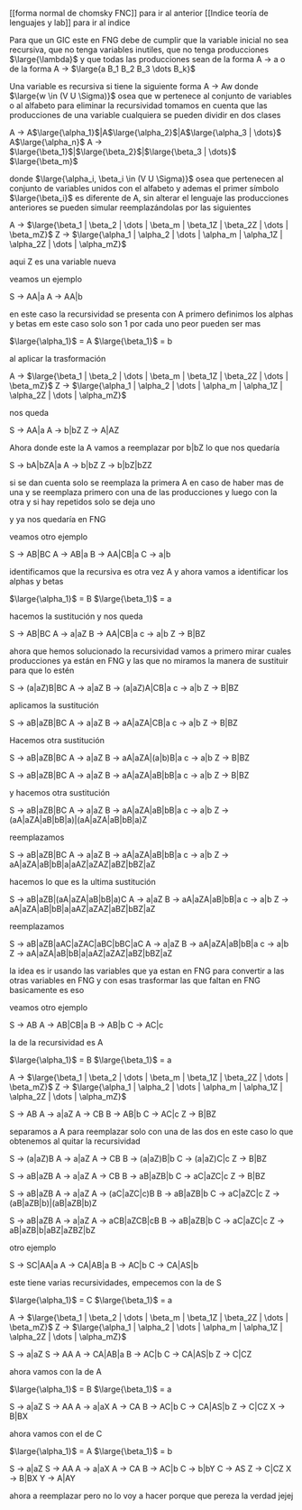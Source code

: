 [[forma normal de chomsky FNC]] para ir al anterior 
[[Indice teoría de lenguajes y lab]] para ir al indice 


Para que un GIC este en FNG debe de cumplir que la variable inicial no sea recursiva, que no tenga variables inutiles, que no tenga  producciones $\large{\lambda}$  y que todas las producciones sean de 
la forma A -> a o de la forma A -> $\large{a B_1 B_2 B_3 \dots B_k}$ 

Una variable es recursiva si tiene la siguiente forma A -> Aw donde $\large{w \in (V U \Sigma)}$ osea que w pertenece al conjunto de variables o al alfabeto para eliminar la recursividad tomamos en cuenta
que las producciones de una variable cualquiera se pueden dividir en dos clases 

A -> A$\large{\alpha_1}$|A$\large{\alpha_2}$|A$\large{\alpha_3 | \dots}$ A$\large{\alpha_n}$ 
A -> $\large{\beta_1}$|$\large{\beta_2}$|$\large{\beta_3 | \dots}$ $\large{\beta_m}$ 

donde $\large{\alpha_i, \beta_i \in (V U \Sigma)}$ osea que pertenecen al conjunto de variables unidos con el alfabeto y ademas el primer símbolo $\large{\beta_i}$ es diferente de A, sin alterar el lenguaje las producciones 
anteriores se pueden simular reemplazándolas por las siguientes 

A -> $\large{\beta_1 | \beta_2 | \dots | \beta_m | \beta_1Z | \beta_2Z | \dots | \beta_mZ}$ 
Z -> $\large{\alpha_1 | \alpha_2 | \dots | \alpha_m | \alpha_1Z | \alpha_2Z | \dots | \alpha_mZ}$  

aqui Z es una variable nueva 

veamos un ejemplo 

S -> AA|a
A -> AA|b

en este caso la recursividad se presenta con A primero definimos los alphas y betas em este caso solo son 1 por cada uno peor pueden ser mas 

$\large{\alpha_1}$ = A
$\large{\beta_1}$ = b

al aplicar la trasformación 

A -> $\large{\beta_1 | \beta_2 | \dots | \beta_m | \beta_1Z | \beta_2Z | \dots | \beta_mZ}$ 
Z -> $\large{\alpha_1 | \alpha_2 | \dots | \alpha_m | \alpha_1Z | \alpha_2Z | \dots | \alpha_mZ}$  

nos queda 

S -> AA|a
A -> b|bZ
Z -> A|AZ

Ahora donde este la A vamos a reemplazar por b|bZ lo que nos quedaría

S -> bA|bZA|a
A -> b|bZ
Z -> b|bZ|bZZ

si se dan cuenta solo se reemplaza la primera A en caso de haber mas de una y se reemplaza primero con una de las producciones y luego con la otra y si hay repetidos solo se deja uno 

y ya nos quedaría en FNG

veamos otro ejemplo 

S -> AB|BC
A -> AB|a
B -> AA|CB|a
C -> a|b

identificamos que la recursiva es otra vez A y ahora vamos a identificar los alphas y betas 

$\large{\alpha_1}$ = B
$\large{\beta_1}$ = a

hacemos la sustitución y nos queda 

S -> AB|BC
A -> a|aZ
B -> AA|CB|a
c -> a|b
Z -> B|BZ

ahora que hemos solucionado la recursividad vamos a primero mirar cuales producciones ya están en FNG y las que no miramos la manera de sustituir para que lo estén


S -> (a|aZ)B|BC
A -> a|aZ
B -> (a|aZ)A|CB|a
c -> a|b
Z -> B|BZ

aplicamos la sustitución 

S -> aB|aZB|BC
A -> a|aZ
B -> aA|aZA|CB|a
c -> a|b
Z -> B|BZ

Hacemos otra sustitución

S -> aB|aZB|BC
A -> a|aZ
B -> aA|aZA|(a|b)B|a
c -> a|b
Z -> B|BZ


S -> aB|aZB|BC
A -> a|aZ
B -> aA|aZA|aB|bB|a
c -> a|b
Z -> B|BZ

y hacemos otra sustitución 

S -> aB|aZB|BC
A -> a|aZ
B -> aA|aZA|aB|bB|a
c -> a|b
Z -> (aA|aZA|aB|bB|a)|(aA|aZA|aB|bB|a)Z

reemplazamos 

S -> aB|aZB|BC
A -> a|aZ
B -> aA|aZA|aB|bB|a
c -> a|b
Z -> aA|aZA|aB|bB|a|aAZ|aZAZ|aBZ|bBZ|aZ

hacemos lo que es la ultima sustitución 

S -> aB|aZB|(aA|aZA|aB|bB|a)C
A -> a|aZ
B -> aA|aZA|aB|bB|a
c -> a|b
Z -> aA|aZA|aB|bB|a|aAZ|aZAZ|aBZ|bBZ|aZ


reemplazamos

S -> aB|aZB|aAC|aZAC|aBC|bBC|aC
A -> a|aZ
B -> aA|aZA|aB|bB|a
c -> a|b
Z -> aA|aZA|aB|bB|a|aAZ|aZAZ|aBZ|bBZ|aZ

la idea es ir usando las variables que ya estan en FNG para convertir a las otras variables en FNG y con esas trasformar las que faltan en FNG basicamente es eso 

veamos otro ejemplo

S -> AB
A -> AB|CB|a
B -> AB|b
C -> AC|c

la de la recursividad es A 

$\large{\alpha_1}$ = B
$\large{\beta_1}$ = a

A -> $\large{\beta_1 | \beta_2 | \dots | \beta_m | \beta_1Z | \beta_2Z | \dots | \beta_mZ}$ 
Z -> $\large{\alpha_1 | \alpha_2 | \dots | \alpha_m | \alpha_1Z | \alpha_2Z | \dots | \alpha_mZ}$  

S -> AB
A -> a|aZ
A -> CB
B -> AB|b
C -> AC|c
Z -> B|BZ

separamos a A para reemplazar solo con una de las dos en este caso lo que obtenemos al quitar la recursividad 

S -> (a|aZ)B
A -> a|aZ
A -> CB
B -> (a|aZ)B|b
C -> (a|aZ)C|c
Z -> B|BZ


S -> aB|aZB
A -> a|aZ
A -> CB
B -> aB|aZB|b
C -> aC|aZC|c
Z -> B|BZ


S -> aB|aZB
A -> a|aZ
A -> (aC|aZC|c)B
B -> aB|aZB|b
C -> aC|aZC|c
Z -> (aB|aZB|b)|(aB|aZB|b)Z

S -> aB|aZB
A -> a|aZ
A -> aCB|aZCB|cB
B -> aB|aZB|b
C -> aC|aZC|c
Z -> aB|aZB|b|aBZ|aZBZ|bZ


otro ejemplo 

S -> SC|AA|a
A -> CA|AB|a
B -> AC|b
C -> CA|AS|b

este tiene varias recursividades, empecemos con la de S 

$\large{\alpha_1}$ = C
$\large{\beta_1}$ = a

A -> $\large{\beta_1 | \beta_2 | \dots | \beta_m | \beta_1Z | \beta_2Z | \dots | \beta_mZ}$ 
Z -> $\large{\alpha_1 | \alpha_2 | \dots | \alpha_m | \alpha_1Z | \alpha_2Z | \dots | \alpha_mZ}$  

S -> a|aZ
S -> AA
A -> CA|AB|a
B -> AC|b
C -> CA|AS|b
Z -> C|CZ

ahora vamos con la de A

$\large{\alpha_1}$ = B
$\large{\beta_1}$ = a

S -> a|aZ
S -> AA
A -> a|aX
A -> CA
B -> AC|b
C -> CA|AS|b
Z -> C|CZ
X -> B|BX

ahora vamos con el de C 

$\large{\alpha_1}$ = A
$\large{\beta_1}$ = b

S -> a|aZ
S -> AA
A -> a|aX
A -> CA
B -> AC|b
C -> b|bY
C -> AS
Z -> C|CZ
X -> B|BX
Y -> A|AY

ahora a reemplazar pero no lo voy a hacer porque que pereza la verdad jejej